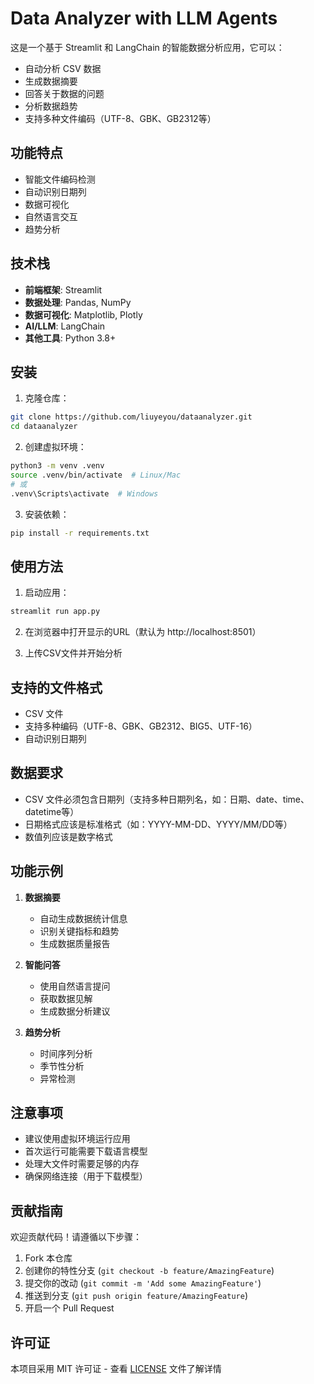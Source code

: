 # Data Analyzer with LLM Agents

这是一个基于 Streamlit 和 LangChain 的智能数据分析应用，它可以：
- 自动分析 CSV 数据
- 生成数据摘要
- 回答关于数据的问题
- 分析数据趋势
- 支持多种文件编码（UTF-8、GBK、GB2312等）

## 功能特点

- 智能文件编码检测
- 自动识别日期列
- 数据可视化
- 自然语言交互
- 趋势分析

## 技术栈

- **前端框架**: Streamlit
- **数据处理**: Pandas, NumPy
- **数据可视化**: Matplotlib, Plotly
- **AI/LLM**: LangChain
- **其他工具**: Python 3.8+

## 安装

1. 克隆仓库：
```bash
git clone https://github.com/liuyeyou/dataanalyzer.git
cd dataanalyzer
```

2. 创建虚拟环境：
```bash
python3 -m venv .venv
source .venv/bin/activate  # Linux/Mac
# 或
.venv\Scripts\activate  # Windows

```

3. 安装依赖：
```bash
pip install -r requirements.txt
```

## 使用方法

1. 启动应用：
```bash
streamlit run app.py
```

2. 在浏览器中打开显示的URL（默认为 http://localhost:8501）

3. 上传CSV文件并开始分析

## 支持的文件格式

- CSV 文件
- 支持多种编码（UTF-8、GBK、GB2312、BIG5、UTF-16）
- 自动识别日期列

## 数据要求

- CSV 文件必须包含日期列（支持多种日期列名，如：日期、date、time、datetime等）
- 日期格式应该是标准格式（如：YYYY-MM-DD、YYYY/MM/DD等）
- 数值列应该是数字格式

## 功能示例

1. **数据摘要**
   - 自动生成数据统计信息
   - 识别关键指标和趋势
   - 生成数据质量报告

2. **智能问答**
   - 使用自然语言提问
   - 获取数据见解
   - 生成数据分析建议

3. **趋势分析**
   - 时间序列分析
   - 季节性分析
   - 异常检测

## 注意事项

- 建议使用虚拟环境运行应用
- 首次运行可能需要下载语言模型
- 处理大文件时需要足够的内存
- 确保网络连接（用于下载模型）

## 贡献指南

欢迎贡献代码！请遵循以下步骤：

1. Fork 本仓库
2. 创建你的特性分支 (`git checkout -b feature/AmazingFeature`)
3. 提交你的改动 (`git commit -m 'Add some AmazingFeature'`)
4. 推送到分支 (`git push origin feature/AmazingFeature`)
5. 开启一个 Pull Request

## 许可证

本项目采用 MIT 许可证 - 查看 [LICENSE](LICENSE) 文件了解详情


